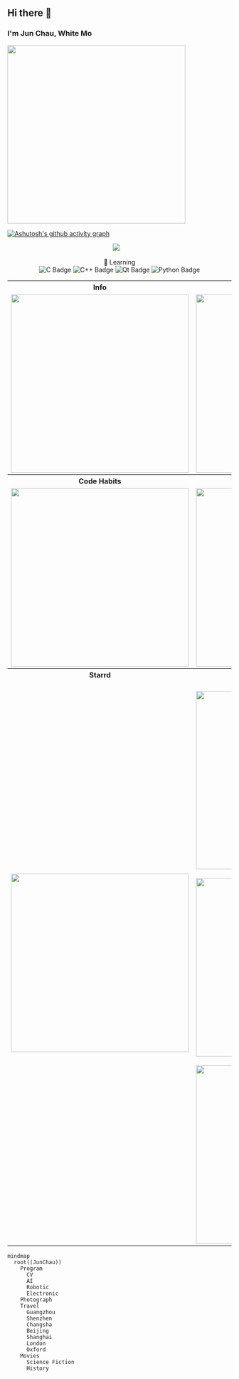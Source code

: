 ## Hi there 👋
### I'm Jun Chau, White Mo
<img alt="" width="400" src="https://metrics.lecoq.io/WhiteMoZJ?template=classic&base.header=0&base.activity=0&base.community=0&base.repositories=0&base.metadata=0&fortune=1&base=header%2C%20activity%2C%20community%2C%20repositories%2C%20metadata&base.indepth=false&base.hireable=false&base.skip=false&fortune=false&config.timezone=Asia%2FShanghai" alt=""></img>

[![Ashutosh's github activity graph](https://github-readme-activity-graph.vercel.app/graph?username=WhiteMoZJ&theme=github-compact)](https://github.com/WhiteMoZJ/github-readme-activity-graph)
<div align="center">
  <div align="center">
      <a href="https://space.bilibili.com/39763770"><img src="https://img.shields.io/badge/Bilibili-B站-ff69b4" /></a>&emsp;
  </div>
  
  💪 Learning \
  ![C Badge](https://img.shields.io/badge/C-A8B9CC?logo=c&logoColor=fff&style=flat)
  ![C++ Badge](https://img.shields.io/badge/C%2B%2B-00599C?logo=cplusplus&logoColor=fff&style=flat)
  ![Qt Badge](https://img.shields.io/badge/Qt-41CD52?logo=qt&logoColor=fff&style=flat)
  ![Python Badge](https://img.shields.io/badge/Python-3776AB?logo=python&logoColor=fff&style=flat)
</div>

<table align="center">
  <tr>
    <th align="center">Info</th>
    <th align="center">Recent Changes</th>
  </tr>
  <td align="center">
    <img alt="" width="400" src="https://metrics.lecoq.io/WhiteMoZJ?template=classic&base=header%2C%20activity%2C%20community%2C%20repositories%2C%20metadata&base.indepth=false&base.hireable=false&base.skip=false&config.timezone=Asia%2FShanghai" alt=""></img>
  </td>
  <td align="center">
    <img alt="" width="400" src="https://metrics.lecoq.io/WhiteMoZJ?template=classic&base.header=0&base.activity=0&base.community=0&base.repositories=0&base.metadata=0&code=1&base=header%2C%20activity%2C%20community%2C%20repositories%2C%20metadata&base.indepth=false&base.hireable=false&base.skip=false&code=false&code.lines=12&code.load=400&code.days=3&code.visibility=public&config.timezone=Asia%2FShanghai" alt=""></img>
  </td>
  
  <tr>
    <th align="center">Code Habits</th>
    <th align="center">Thanks to</th>
  </tr>
  <td align="center">
    <img alt="" width="400" src="https://metrics.lecoq.io/WhiteMoZJ?template=classic&base.header=0&base.activity=0&base.community=0&base.repositories=0&base.metadata=0&habits=1&base=header%2C%20activity%2C%20community%2C%20repositories%2C%20metadata&base.indepth=false&base.hireable=false&base.skip=false&habits=false&habits.from=200&habits.days=14&habits.facts=true&habits.charts=false&habits.charts.type=classic&habits.trim=false&habits.languages.limit=8&habits.languages.threshold=0%25&config.timezone=Asia%2FShanghai" alt=""></img>
  </td>
  <td align="center">
    <img alt="" width="400" src="https://metrics.lecoq.io/WhiteMoZJ?template=classic&base.header=0&base.activity=0&base.community=0&base.repositories=0&base.metadata=0&people=1&base=header%2C%20activity%2C%20community%2C%20repositories%2C%20metadata&base.indepth=false&base.hireable=false&base.skip=false&people=false&people.limit=24&people.identicons=false&people.identicons.hide=false&people.size=28&people.types=followers%2C%20following&people.shuffle=false&config.timezone=Asia%2FShanghai" alt=""></img>
  </td>

  </td>
  <tr>
    <th align="center">Starrd</th>
    <th align="center">Activities</th>
  </tr>
  <td align="center">
    <img alt="" width="400" src="https://metrics.lecoq.io/WhiteMoZJ?template=classic&base.header=0&base.activity=0&base.community=0&base.repositories=0&base.metadata=0&stars=1&base=header%2C%20activity%2C%20community%2C%20repositories%2C%20metadata&base.indepth=false&base.hireable=false&base.skip=false&stars=false&stars.limit=6&config.timezone=Asia%2FShanghai" alt=""></img>
  </td>
  <td align="center">
    <details open><summary>Languages Used</summary><img alt="" width="400" src="https://metrics.lecoq.io/WhiteMoZJ?template=classic&base.header=0&base.activity=0&base.community=0&base.repositories=0&base.metadata=0&languages=1&base=header%2C%20activity%2C%20community%2C%20repositories%2C%20metadata&base.indepth=false&base.hireable=false&base.skip=false&languages=false&languages.limit=8&languages.threshold=0%25&languages.other=false&languages.colors=github&languages.sections=most-used&languages.indepth=false&languages.analysis.timeout=15&languages.analysis.timeout.repositories=7.5&languages.categories=markup%2C%20programming&languages.recent.categories=markup%2C%20programming&languages.recent.load=300&languages.recent.days=14&config.timezone=Asia%2FShanghai" alt=""></img></details>
    <details open><summary>Recently Commits</summary><img alt="" width="400" src="https://metrics.lecoq.io/WhiteMoZJ?template=classic&base.header=0&base.activity=0&base.community=0&base.repositories=0&base.metadata=0&isocalendar=1&base=header%2C%20activity%2C%20community%2C%20repositories%2C%20metadata&base.indepth=false&base.hireable=false&base.skip=false&isocalendar=false&isocalendar.duration=half-year&config.timezone=Asia%2FShanghai" alt=""></img></details>
    <details open><summary>Issues & Pull Requests</summary><img alt="" width="400" src="https://metrics.lecoq.io/WhiteMoZJ?template=classic&base.header=0&base.activity=0&base.community=0&base.repositories=0&base.metadata=0&followup=1&base=header%2C%20activity%2C%20community%2C%20repositories%2C%20metadata&base.indepth=false&base.hireable=false&base.skip=false&followup=false&followup.sections=repositories&followup.indepth=true&followup.archived=true&config.timezone=Asia%2FShanghai" alt=""></img></details>
  </td>
</table>
  
  ```mermaid
  mindmap
    root((JunChau))
      Program
        CV
        AI
        Robotic
        Electronic
      Photograph
      Travel
        Guangzhou
        Shenzhen
        Changsha
        Beijing
        Shanghai
        London
        Oxford
      Movies
        Science Fiction
        History
        
  ```

